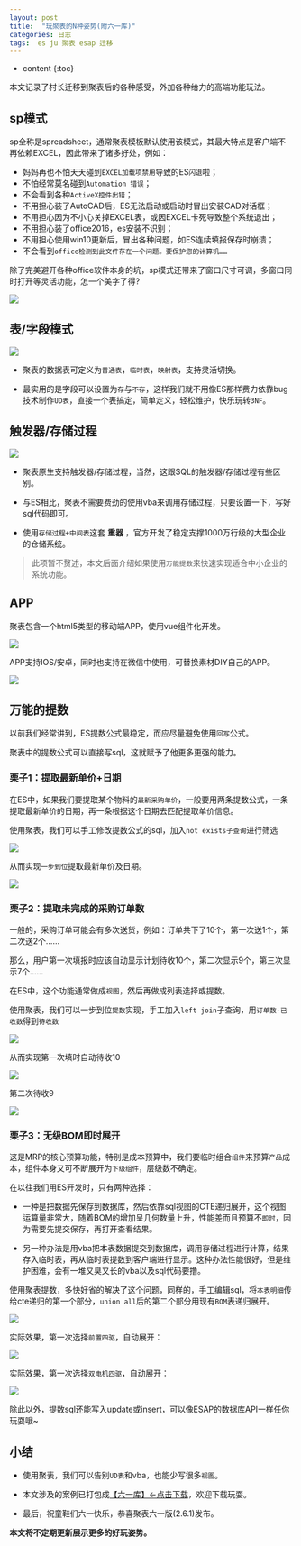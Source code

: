```yaml
---
layout: post
title:  "玩聚表的N种姿势(附六一库)"
categories: 日志
tags:  es ju 聚表 esap 迁移
---
```


* content
{:toc}

本文记录了村长迁移到聚表后的各种感受，外加各种给力的高端功能玩法。

## sp模式
sp全称是spreadsheet，通常聚表模板默认使用该模式，其最大特点是客户端不再依赖EXCEL，因此带来了诸多好处，例如：

* 妈妈再也不怕天天碰到`EXCEL加载项禁用`导致的ES`闪退`啦；
* 不怕经常莫名碰到`Automation 错误`；
* 不会看到各种`ActiveX控件出错`；
* 不用担心装了AutoCAD后，ES无法启动或启动时冒出安装CAD对话框；
* 不用担心因为不小心关掉EXCEL表，或因EXCEL卡死导致整个系统退出；
* 不用担心装了office2016，es安装不识别；
* 不用担心使用win10更新后，冒出各种问题，如ES连续填报保存时崩溃；
* 不会看到`office检测到此文件存在一个问题。要保护您的计算机……`

除了完美避开各种office软件本身的坑，sp模式还带来了窗口尺寸可调，多窗口同时打开等灵活功能，怎一个美字了得?

![](/img/ju1-1.jpg)

## 表/字段模式
![](/img/ju1-2.jpg)

* 聚表的数据表可定义为`普通表`，`临时表`，`映射表`，支持灵活切换。

* 最实用的是字段可以设置为`存`与`不存`，这样我们就不用像ES那样费力依靠bug技术制作`UD表`，直接一个表搞定，简单定义，轻松维护，快乐玩转`3NF`。

## 触发器/存储过程
![](/img/ju1-3.jpg)

* 聚表原生支持触发器/存储过程，当然，这跟SQL的触发器/存储过程有些区别。

* 与ES相比，聚表不需要费劲的使用vba来调用存储过程，只要设置一下，写好sql代码即可。

* 使用`存储过程+中间表`这套 **重器** ，官方开发了稳定支撑1000万行级的大型企业的仓储系统。

> 此项暂不赘述，本文后面介绍如果使用`万能提数`来快速实现适合中小企业的系统功能。

## APP
聚表包含一个html5类型的移动端APP，使用vue组件化开发。

![](/img/ju1-4.jpg)

APP支持IOS/安卓，同时也支持在微信中使用，可替换素材DIY自己的APP。

![](/img/ju1-5.jpg)

## 万能的提数
以前我们经常讲到，ES提数公式最稳定，而应尽量避免使用`回写`公式。

聚表中的提数公式可以直接写sql，这就赋予了他更多更强的能力。

### 栗子1：提取最新单价+日期
在ES中，如果我们要提取某个物料的`最新采购单价`，一般要用两条提数公式，一条提取最新单价的日期，再一条根据这个日期去匹配提取单价信息。

使用聚表，我们可以手工修改提数公式的sql，加入`not exists子查询`进行筛选

![](/img/ju1-6.jpg)

从而实现`一步到位`提取最新单价及日期。

![](/img/ju1-7.jpg)

### 栗子2：提取未完成的采购订单数
一般的，采购订单可能会有多次送货，例如：订单共下了10个，第一次送1个，第二次送2个……

那么，用户第一次填报时应该自动显示计划待收10个，第二次显示9个，第三次显示7个……

在ES中，这个功能通常做成`视图`，然后再做成列表选择或提数。

使用聚表，我们可以一步到位`提数`实现，手工加入`left join`子查询，用`订单数-已收数`得到`待收数`

![](/img/ju1-8.jpg)

从而实现第一次填时自动待收10

![](/img/ju1-9.jpg)

第二次待收9

![](/img/ju1-10.jpg)

### 栗子3：无级BOM即时展开
这是MRP的核心预算功能，特别是成本预算中，我们要临时组合`组件`来预算`产品`成本，组件本身又可不断展开为`下级组件`，层级数不确定。

在以往我们用ES开发时，只有两种选择：

* 一种是把数据先保存到数据库，然后依靠sql视图的CTE递归展开，这个视图运算量非常大，随着BOM的增加呈几何数量上升，性能差而且预算不`即时`，因为需要先提交保存，再打开查看结果。

* 另一种办法是用vba把本表数据提交到数据库，调用存储过程进行计算，结果存入临时表，再从临时表提数到客户端进行显示。这种办法性能很好，但是维护困难，会有一堆又臭又长的vba以及sql代码要撸。

使用聚表提数，多快好省的解决了这个问题，同样的，手工编辑sql，将`本表明细`传给cte递归的第一个部分，`union all`后的第二个部分用现有`BOM`表递归展开。

![](/img/ju1-11.jpg)

实际效果，第一次选择`前置四驱`，自动展开：

![](/img/ju1-12.jpg)

实际效果，第一次选择`双电机四驱`，自动展开：

![](/img/ju1-13.jpg)

除此以外，提数sql还能写入update或insert，可以像ESAP的数据库API一样任你玩耍哦~

## 小结
* 使用聚表，我们可以告别`UD表`和vba，也能少写很多`视图`。

* 本文涉及的案例已打包成[【六一库】←点击下载](/files/61data.zip)，欢迎下载玩耍。

* 最后，祝童鞋们六一快乐，恭喜聚表六一版(2.6.1)发布。

**本文将不定期更新展示更多的好玩姿势。**
